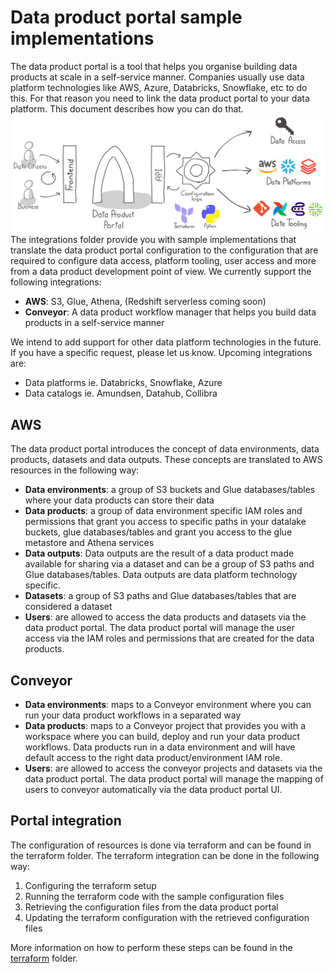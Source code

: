 # Data product portal sample implementations
The data product portal is a tool that helps you organise building data products at scale in a self-service manner. 
Companies usually use data platform technologies like AWS, Azure, Databricks, Snowflake, etc to do this. For that reason
you need to link the data product portal to your data platform. This document describes how you can do that.
![a high level representation of how to integrate the data product portal](../images/img.png)
The integrations folder provide you with sample implementations that translate the data product portal configuration to
the configuration that are required to configure data access, platform tooling, user access and more from a data product
development point of view. We currently support the following integrations:
- **AWS**: S3, Glue, Athena, (Redshift serverless coming soon)
- **Conveyor**: A data product workflow manager that helps you build data products in a self-service manner

We intend to add support for other data platform technologies in the future. If you have a specific request, please let 
us know. Upcoming integrations are:
- Data platforms ie. Databricks, Snowflake, Azure
- Data catalogs ie. Amundsen, Datahub, Collibra

## AWS
The data product portal introduces the concept of data environments, data products, datasets and data outputs. These
concepts are translated to AWS resources in the following way:
- **Data environments**: a group of S3 buckets and Glue databases/tables where your data products can store their data
- **Data products**: a group of data environment specific IAM roles and permissions that grant you access to specific 
  paths in your datalake buckets, glue databases/tables and grant you access to the glue metastore and Athena services
- **Data outputs**: Data outputs are the result of a data product made available for sharing via a dataset and can be
  a group of S3 paths and Glue databases/tables. Data outputs are data platform technology specific.
- **Datasets**: a group of S3 paths and Glue databases/tables that are considered a dataset
- **Users**: are allowed to access the data products and datasets via the data product portal. The data product portal
  will manage the user access via the IAM roles and permissions that are created for the data products.

## Conveyor
- **Data environments**: maps to a Conveyor environment where you can run your data product workflows in a separated way
- **Data products**: maps to a Conveyor project that provides you with a workspace where you can build, deploy and run
  your data product workflows. Data products run in a data environment and will have default access to the right data 
  product/environment IAM role.
- **Users**: are allowed to access the conveyor projects and datasets via the data product portal. The data product portal
  will manage the mapping of users to conveyor automatically via the data product portal UI.

## Portal integration
The configuration of resources is done via terraform and can be found in the terraform folder. The terraform 
integration can be done in the following way:
1. Configuring the terraform setup
2. Running the terraform code with the sample configuration files
3. Retrieving the configuration files from the data product portal
4. Updating the terraform configuration with the retrieved configuration files

More information on how to perform these steps can be found in the [terraform](./terraform/README.md) folder.